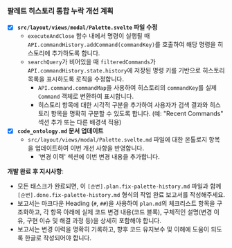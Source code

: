 ### **팔레트 히스토리 통합 누락 개선 계획**

- [x] **`src/layout/views/modal/Palette.svelte` 파일 수정**
    -   `executeAndClose` 함수 내에서 명령이 실행될 때 `API.commandHistory.addCommand(commandKey)`를 호출하여 해당 명령을 히스토리에 추가하도록 합니다.
    -   `searchQuery`가 비어있을 때 `filteredCommands`가 `API.commandHistory.state.history`에 저장된 명령 키를 기반으로 히스토리 목록을 표시하도록 로직을 수정합니다.
        -   `API.command.commandMap`을 사용하여 히스토리의 `commandKey`를 실제 `Command` 객체로 변환하여 표시합니다.
        -   히스토리 항목에 대한 시각적 구분을 추가하여 사용자가 검색 결과와 히스토리 항목을 명확히 구분할 수 있도록 합니다. (예: "Recent Commands" 섹션 추가 또는 다른 배경색 적용)
- [x] **`code_ontology.md` 문서 업데이트**
    -   `src/layout/views/modal/Palette.svelte.md` 파일에 대한 온톨로지 항목을 업데이트하여 이번 개선 사항을 반영합니다.
        -   '변경 이력' 섹션에 이번 변경 내용을 추가합니다.

**개발 완료 후 지시사항**:

-   모든 태스크가 완료되면, 이 `[순번].plan.fix-palette-history.md` 파일과 함께 `[순번].done.fix-palette-history.md` 형식의 작업 완료 보고서를 작성해주세요.
-   보고서는 마크다운 Heading (`#`, `##`)을 사용하여 `plan.md`의 체크리스트 항목을 구조화하고, 각 항목 아래에 실제 코드 변경 내용(코드 블록), 구체적인 설명(변경 이유, 구현 이슈 및 해결 과정 등)을 상세히 포함해야 합니다.
-   보고서는 변경 이력을 명확히 기록하고, 향후 코드 유지보수 및 이해에 도움이 되도록 한글로 작성되어야 합니다.

